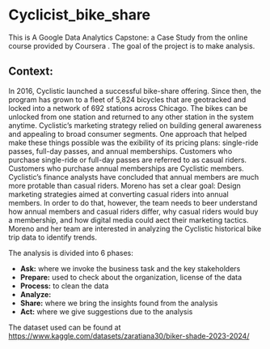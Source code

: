 <h1>Cyclicist_bike_share </h1> 
This is A Google Data Analytics Capstone:  a Case Study from the online course provided by  Coursera . The goal of the project is to make analysis.

<h2>Context: </h2>


In 2016, Cyclistic launched a successful bike-share offering. Since then, the program has grown to a fleet of 5,824 bicycles that are geotracked and locked into a network of 692 stations across Chicago. The bikes can be unlocked from one station and returned to any other station in the system anytime. Cyclistic’s marketing strategy relied on building general awareness and appealing to broad consumer segments. One approach that helped make these things possible was the exibility of its pricing plans: single-ride passes, full-day passes, and annual memberships. Customers who purchase single-ride or full-day passes are referred to as casual riders. Customers who purchase annual memberships are Cyclistic members. Cyclistic’s finance analysts have concluded that annual members are much more protable than casual riders. Moreno has set a clear goal: Design marketing strategies aimed at converting casual riders into annual members. In order to do that, however, the team needs to beer understand how annual members and casual riders differ, why casual riders would buy a membership, and how digital media could aect their marketing tactics. Moreno and her team are interested in analyzing the Cyclistic historical bike trip data to identify trends. 

The analysis is divided into 6 phases: 
<ul>
  <li><strong>Ask:</strong> where we invoke the business task and the key stakeholders </li>
  <li><strong>Prepare:</strong> used to check about the organization, license of the data </li>
  <li><strong>Process:</strong> to clean the data</li>
  <li><strong>Analyze:</strong> </li>
  <li><strong>Share:</strong> where we bring the insights found from the analysis  </li>
  <li><strong>Act:</strong> where we  give suggestions due to the analysis </li>
</ul>

The dataset used can be found at https://www.kaggle.com/datasets/zaratiana30/biker-shade-2023-2024/

